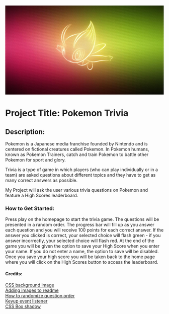 ![](Celebi.jpg)

<h1> Project Title: Pokemon Trivia </h1>

<h2>Description:</h2>

Pokemon is a Japanese media franchise founded by Nintendo and is centered on fictional creatures called Pokemon. In Pokemon humans, known as Pokemon Trainers, catch and train Pokemon to battle other Pokemon for sport and glory.

Trivia is a type of game in which players (who can play individually or in a team) are asked questions about different topics and they have to get as many correct answers as possible. 

My Project will ask the user various trivia questions on Pokemon and feature a High Scores leaderboard.


<h3>How to Get Started:</h3>

Press play on the homepage to start the trivia game. The questions will be presented in a random order. The progress bar will fill up as you answer each question and you will receive 100 points for each correct answer. If the answer you clicked is correct, your selected choice will flash green - if you answer incorrectly, your selected choice will flash red. At the end of the game you will be given the option to save your High Score when you enter your name. If you do not enter a name, the option to save will be disabled. Once you save your high score you will be taken back to the home page where you will click on the High Scores button to access the leaderboard.



<h4>Credits:</h4>

<a href="https://www.w3schools.com/cssref/pr_background-image.asp">CSS background image</a> <br /> 
<a href="https://stackoverflow.com/questions/14494747/how-to-add-images-to-readme-md-on-github">Adding images to readme</a> <br />
<a href="https://stackoverflow.com/questions/43847375/creating-random-questions-and-answers-javascript">How to randomize question order</a> <br />
<a href="https://developer.mozilla.org/en-US/docs/Web/API/Element/keyup_event">Keyup event listener</a> <br />
<a href="https://www.w3schools.com/cssref/css3_pr_box-shadow.asp">CSS Box shadow</a>



